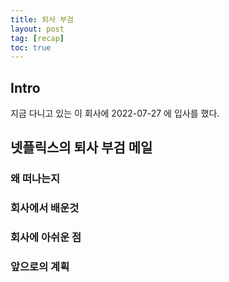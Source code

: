 ```yaml
---
title: 퇴사 부검
layout: post
tag: [recap]
toc: true
---
```


## Intro
지금 다니고 있는 이 회사에 2022-07-27 에 입사를 했다. 

## 넷플릭스의 퇴사 부검 메일

### 왜 떠나는지

### 회사에서 배운것

### 회사에 아쉬운 점

### 앞으로의 계획


